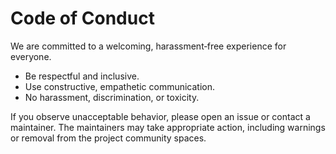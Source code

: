 # Code of Conduct

We are committed to a welcoming, harassment‑free experience for everyone.

- Be respectful and inclusive.
- Use constructive, empathetic communication.
- No harassment, discrimination, or toxicity.

If you observe unacceptable behavior, please open an issue or contact a maintainer. The maintainers may take appropriate action, including warnings or removal from the project community spaces.
